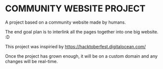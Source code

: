 # COMMUNITY WEBSITE PROJECT


A project based on a community website made by humans.

The end goal plan is to interlink all the pages together into one big website. :D

This project was inspiried by https://hacktoberfest.digitalocean.com/

Once the project has grown enough, it will be on a custom domain and any changes will be real-time.
